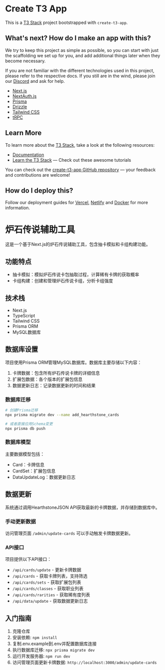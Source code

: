 # Create T3 App

This is a [T3 Stack](https://create.t3.gg/) project bootstrapped with `create-t3-app`.

## What's next? How do I make an app with this?

We try to keep this project as simple as possible, so you can start with just the scaffolding we set up for you, and add additional things later when they become necessary.

If you are not familiar with the different technologies used in this project, please refer to the respective docs. If you still are in the wind, please join our [Discord](https://t3.gg/discord) and ask for help.

- [Next.js](https://nextjs.org)
- [NextAuth.js](https://next-auth.js.org)
- [Prisma](https://prisma.io)
- [Drizzle](https://orm.drizzle.team)
- [Tailwind CSS](https://tailwindcss.com)
- [tRPC](https://trpc.io)

## Learn More

To learn more about the [T3 Stack](https://create.t3.gg/), take a look at the following resources:

- [Documentation](https://create.t3.gg/)
- [Learn the T3 Stack](https://create.t3.gg/en/faq#what-learning-resources-are-currently-available) — Check out these awesome tutorials

You can check out the [create-t3-app GitHub repository](https://github.com/t3-oss/create-t3-app) — your feedback and contributions are welcome!

## How do I deploy this?

Follow our deployment guides for [Vercel](https://create.t3.gg/en/deployment/vercel), [Netlify](https://create.t3.gg/en/deployment/netlify) and [Docker](https://create.t3.gg/en/deployment/docker) for more information.

# 炉石传说辅助工具

这是一个基于Next.js的炉石传说辅助工具，包含抽卡模拟和卡组构建功能。

## 功能特点

- 抽卡模拟：模拟炉石传说卡包抽取过程，计算稀有卡牌的获取概率
- 卡组构建：创建和管理炉石传说卡组，分析卡组强度

## 技术栈

- Next.js
- TypeScript
- Tailwind CSS
- Prisma ORM
- MySQL数据库

## 数据库设置

项目使用Prisma ORM管理MySQL数据库。数据库主要存储以下内容：

1. 卡牌数据：包含所有炉石传说卡牌的详细信息
2. 扩展包数据：各个版本的扩展包信息
3. 数据更新日志：记录数据更新的时间和结果

### 数据库迁移

```bash
# 创建Prisma迁移
npx prisma migrate dev --name add_hearthstone_cards

# 或者直接应用Schema变更
npx prisma db push
```

### 数据库模型

主要数据模型包括：

- Card：卡牌信息
- CardSet：扩展包信息
- DataUpdateLog：数据更新日志

## 数据更新

系统通过调用HearthstoneJSON API获取最新的卡牌数据，并存储到数据库中。

### 手动更新数据

访问管理页面 `/admin/update-cards` 可以手动触发卡牌数据更新。

### API接口

项目提供以下API接口：

- `/api/cards/update` - 更新卡牌数据
- `/api/cards` - 获取卡牌列表，支持筛选
- `/api/cards/sets` - 获取扩展包列表
- `/api/cards/classes` - 获取职业列表
- `/api/cards/rarities` - 获取稀有度列表
- `/api/data/update` - 获取数据更新日志

## 入门指南

1. 克隆仓库
2. 安装依赖: `npm install`
3. 复制.env.example到.env并配置数据库连接
4. 执行数据库迁移: `npx prisma migrate dev`
5. 运行开发服务器: `npm run dev`
6. 访问管理页面更新卡牌数据: `http://localhost:3000/admin/update-cards`
